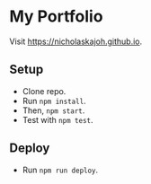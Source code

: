 # My Portfolio
Visit https://nicholaskajoh.github.io.

## Setup
- Clone repo.
- Run `npm install`.
- Then, `npm start`.
- Test with `npm test`.

## Deploy
- Run `npm run deploy`.